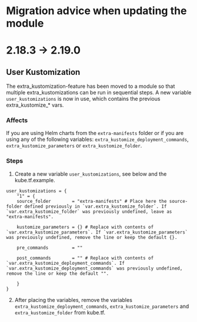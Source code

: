 # Migration advice when updating the module

# 2.18.3 -> 2.19.0

## User Kustomization
The extra_kustomization-feature has been moved to a module so that multiple extra_kustomizations can be run in sequential steps.
A new variable `user_kustomizations` is now in use, which contains the previous extra_kustomize_* vars.

### Affects
If you are using Helm charts from the `extra-manifests` folder or if you are using any of the following variables: `extra_kustomize_deployment_commands`, `extra_kustomize_parameters` or `extra_kustomize_folder`.

### Steps

1. Create a new variable `user_kustomizations`, see below and the kube.tf.example.

```
user_kustomizations = {
    "1" = {
    source_folder        = "extra-manifests" # Place here the source-folder defined previously in `var.extra_kustomize_folder`. If `var.extra_kustomize_folder` was previously undefined, leave as "extra-manifests".

    kustomize_parameters = {} # Replace with contents of `var.extra_kustomize_parameters`. If `var.extra_kustomize_parameters` was previously undefined, remove the line or keep the default {}.

    pre_commands         = ""

    post_commands        = "" # Replace with contents of `var.extra_kustomize_deployment_commands`. If `var.extra_kustomize_deployment_commands` was previously undefined, remove the line or keep the default "".

    }
}
```

2. After placing the variables, remove the variables `extra_kustomize_deployment_commands`, `extra_kustomize_parameters` and `extra_kustomize_folder` from kube.tf.
